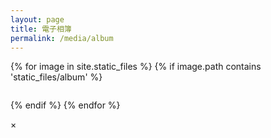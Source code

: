 ```yaml
---
layout: page
title: 電子相簿
permalink: /media/album
---
```


<div class="img-grid">

{% for image in site.static_files %}
{% if image.path contains 'static_files/album' %}
<a style="cursor: pointer" onclick="openImage(this)">
  <figure >
    <img src="{{image.path}}" alt="">
  </figure>
</a>
{% endif %}
{% endfor %}

</div>


<!-- The Modal -->
<div id="myModal" class="modal">

  <!-- The Close Button -->
  <span class="close" onclick="document.getElementById('myModal').style.display='none'">&times;</span>

  <!-- Modal Content (The Image) -->
  <img class="modal-content" id="img01">

  <!-- Modal Caption (Image Text) -->
  <div id="caption"></div>
</div>

<script>
// Get the modal
var modal = document.getElementById('myModal');

// Get the image and insert it inside the modal - use its "alt" text as a caption
// var img = document.getElementById('myImg');
var modalImg = document.getElementById("img01");
// var captionText = document.getElementById("caption");
function openImage(a){
    var img = a.getElementsByTagName('img')[0];
    modal.style.display = "block";
    modalImg.src = img.src;
    // captionText.innerHTML = this.alt;
}

// Get the <span> element that closes the modal
var span = document.getElementsByClassName("close")[0];

// When the user clicks on <span> (x), close the modal
span.onclick = function() {
  modal.style.display = "none";
};

modal.onclick = function() {
  modal.style.display = "none";
};

</script>
